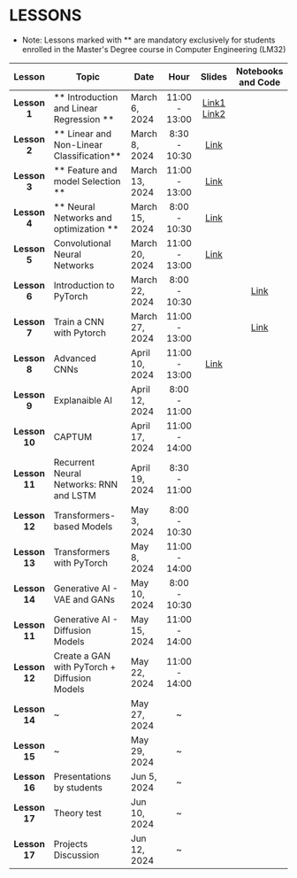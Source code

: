# LESSONS

- Note: Lessons marked with ** are mandatory exclusively for students enrolled in the Master's Degree course in Computer Engineering (LM32)


| Lesson            | Topic                                             | Date            | Hour          | Slides       | Notebooks and Code |
| :-------:         | ------------------                                | --------------- | :-------:     | :-------:    |:-------:  |
| **Lesson 1**      | ** Introduction and Linear Regression **          | March 6, 2024   | 11:00 - 13:00 | [Link1](https://studentiunict-my.sharepoint.com/:b:/g/personal/concetto_spampinato_unict_it/EeafGoekiXtFnG_ceDlHaYEBxVSk_AZ56V4iF-tPU1svmg?e=Obkjnv) [Link2](https://studentiunict-my.sharepoint.com/:b:/g/personal/concetto_spampinato_unict_it/EdYwXfv37qFPl4MbhpcTXJsB-d-pSjJc0UFKPftCOAWGlg?e=65kkbx)  | |
| **Lesson 2**      | ** Linear and Non-Linear Classification**         | March 8, 2024   | 8:30 - 10:30  | [Link](https://studentiunict-my.sharepoint.com/:b:/g/personal/concetto_spampinato_unict_it/EXhIg0LAhkpJg9mak5EP2HMB9MwGK6YW7z3bsNw2F5Hy1Q?e=ec8GbA)  | |
| **Lesson 3**      | ** Feature and model Selection  **                | March 13, 2024  | 11:00 - 13:00 | [Link](https://studentiunict-my.sharepoint.com/:b:/g/personal/concetto_spampinato_unict_it/EegCqYjrPiFAvPziUgS49g4B7ITeCmxz6jI5n6TpFWQTyg?e=spx7P2)  | | 
| **Lesson 4**      | ** Neural Networks and optimization **            | March 15, 2024  | 8:00 - 10:30  | [Link](https://studentiunict-my.sharepoint.com/:b:/g/personal/concetto_spampinato_unict_it/EfbaQ_nNvGJItrTjeHsJ9-MBQET7rowPiqY6DJlKZVqL9w?e=jhxWv1)  | | 
| **Lesson 5**      | Convolutional Neural Networks                     | March 20, 2024  | 11:00 - 13:00 | [Link](https://studentiunict-my.sharepoint.com/:b:/g/personal/concetto_spampinato_unict_it/EQYhR7pDAPlLtoGINWh9PPEB8BvykgYvbubrRuo2jHd5Jw?e=GCykZz)  | |
| **Lesson 6**      | Introduction to PyTorch                           | March 22, 2024  | 8:00 - 10:30  | | [Link](https://colab.research.google.com/drive/1hHIFgCE1FLPFgBK_H480wEWPhMwb0_Fa?usp=sharing) |
| **Lesson 7**      | Train a CNN with Pytorch                          | March 27, 2024  | 11:00 - 13:00 | | [Link](https://colab.research.google.com/drive/1U3MS5kULj2nxR4_CZf_LvRDt8-XozWo3?usp=sharing) |
| **Lesson 8**      | Advanced CNNs                                     | April 10, 2024  | 11:00 - 13:00 | [Link](https://studentiunict-my.sharepoint.com/:b:/g/personal/concetto_spampinato_unict_it/EbpoRLEGXvFLsr4h47PNB84BeSE0-gZGLEsDBIecIR9q5w?e=SgeU0U)   | |
| **Lesson 9**      | Explanaible AI                                    | April 12, 2024  | 8:00 - 11:00  | <!--[Link](#)-->   | | 
| **Lesson 10**     | CAPTUM                                            | April 17, 2024  | 11:00 - 14:00 | <!--[Link](#)-->   | |
| **Lesson 11**     | Recurrent Neural Networks: RNN and LSTM           | April 19, 2024  | 8:30 - 11:00  | | |
| **Lesson 12**     | Transformers-based Models                         | May 3, 2024     | 8:00 - 10:30  | | |
| **Lesson 13**     | Transformers with PyTorch                         | May 8, 2024     | 11:00 - 14:00 | | |
| **Lesson 14**     | Generative AI - VAE and GANs                      | May 10, 2024    | 8:00 - 10:30  | | |
| **Lesson 11**     | Generative AI - Diffusion Models                  | May 15, 2024    | 11:00 - 14:00 | | |
| **Lesson 12**     | Create a GAN with PyTorch + Diffusion Models      | May 22, 2024    | 11:00 - 14:00 | | |
| **Lesson 14**     |                                 ~                 | May 27, 2024    |       ~       | | |
| **Lesson 15**     |                                 ~                 | May 29, 2024    |       ~       | | |
| **Lesson 16**     | Presentations by students                         | Jun 5, 2024     |       ~       | | |
| **Lesson 17**     | Theory test                                       | Jun 10, 2024    |       ~       | | |
| **Lesson 17**     | Projects Discussion                               | Jun 12, 2024    |       ~       | | |

<!-- https://colab.research.google.com/drive/1U3MS5kULj2nxR4_CZf_LvRDt8-XozWo3?usp=sharing -->
